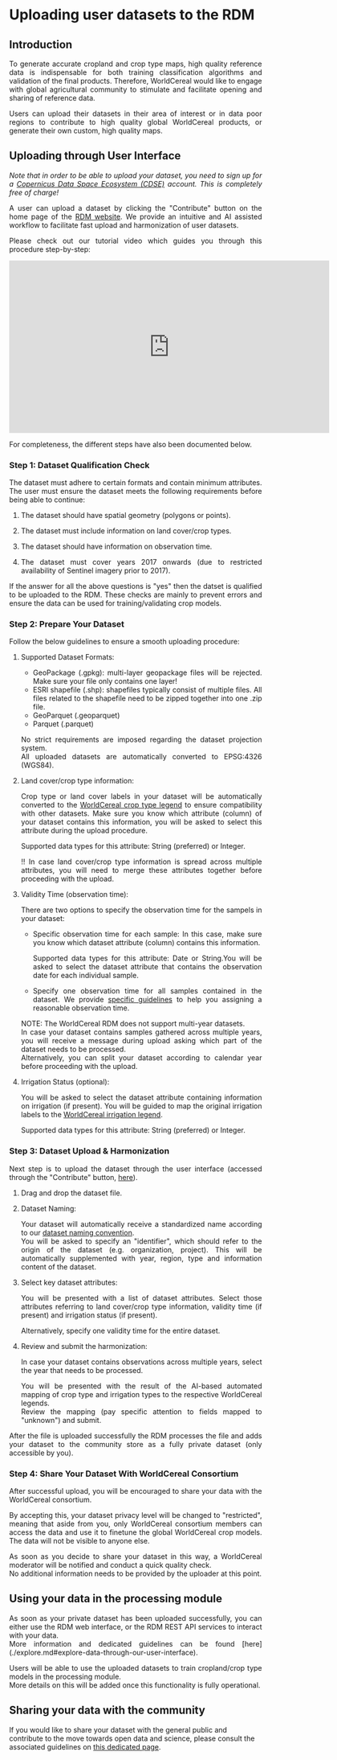 # Uploading user datasets to the RDM

## Introduction

<div style="text-align: justify">
To generate accurate cropland and crop type maps, high quality reference data is indispensable for both training classification algorithms and validation of the final products. Therefore, WorldCereal would like to engage with global agricultural community to stimulate and facilitate opening and sharing of reference data.  

Users can upload their datasets in their area of interest or in data poor regions to contribute to high quality global WorldCereal products, or generate their own custom, high quality maps.  
</div> 

## Uploading through User Interface

<div style="text-align: justify">

*Note that in order to be able to upload your dataset, you need to sign up for a [Copernicus Data Space Ecosystem (CDSE)](https://dataspace.copernicus.eu/) account. This is completely free of charge!*<br>

A user can upload a dataset by clicking the "Contribute" button on the home page of the [RDM website](https://rdm.esa-worldcereal.org/). We provide an intuitive and AI assisted workflow to facilitate fast upload and harmonization of user datasets.

Please check out our tutorial video which guides you through this procedure step-by-step:

<iframe width="638" height="343" src="https://www.youtube.com/embed/458soD-Gsv8" title="5 4 RDM Data Upload Demo" frameborder="0" allow="accelerometer; autoplay; clipboard-write; encrypted-media; gyroscope; picture-in-picture; web-share" referrerpolicy="strict-origin-when-cross-origin" allowfullscreen></iframe>


For completeness, the different steps have also been documented below.
</div> 

### Step 1: Dataset Qualification Check

<div style="text-align: justify">
The dataset must adhere to certain formats and contain minimum attributes. The user must ensure the dataset meets the following requirements before being able to continue:<br>


  1. The dataset should have spatial geometry (polygons or points).

  2. The dataset must include information on land cover/crop types.

  3. The dataset should have information on observation time.
  
  4. The dataset must cover years 2017 onwards (due to restricted availability of Sentinel imagery prior to 2017).
  

If the answer for all the above questions is "yes" then the datset is qualified to be uploaded to the RDM. These checks are mainly to prevent errors and ensure the data can be used for training/validating crop models.  
</div> 

### Step 2: Prepare Your Dataset

<div style="text-align: justify">
Follow the below guidelines to ensure a smooth uploading procedure: 

1. Supported Dataset Formats:

    - GeoPackage (.gpkg): multi-layer geopackage files will be rejected. Make sure your file only contains one layer!
    - ESRI shapefile (.shp): shapefiles typically consist of multiple files. All files related to the shapefile need to be zipped together into one .zip file.
    - GeoParquet (.geoparquet)
    - Parquet (.parquet)

    No strict requirements are imposed regarding the dataset projection system.<br>
    All uploaded datasets are automatically converted to EPSG:4326 (WGS84).

2. Land cover/crop type information: 

    Crop type or land cover labels in your dataset will be automatically converted to the [WorldCereal crop type legend](./refdata.md#hierarchical-land-covercrop-type-legend) to ensure compatibility with other datasets. Make sure you know which attribute (column) of your dataset contains this information, you will be asked to select this attribute during the upload procedure.<br>
    
    Supported data types for this attribute: String (preferred) or Integer.

    !! In case land cover/crop type information is spread across multiple attributes, you will need to merge these attributes together before proceeding with the upload.  
      
3. Validity Time (observation time):  
 
    There are two options to specify the observation time for the sampels in your dataset:
    
    - Specific observation time for each sample: In this case, make sure you know which dataset attribute (column) contains this information.<br>
    
        Supported data types for this attribute: Date or String.You will be asked to select the dataset attribute that contains the observation date for each individual sample. 
    
    - Specify one observation time for all samples contained in the dataset. We provide [specific guidelines](https://rdm.esa-worldcereal.org/details/WorldCereal_DerivingValidityTime_v1_1.pdf) to help you assigning a reasonable observation time.

    NOTE: The WorldCereal RDM does not support multi-year datasets.<br>
    In case your dataset contains samples gathered across multiple years, you will receive a message during upload asking which part of the dataset needs to be processed.<br>
    Alternatively, you can split your dataset according to calendar year before proceeding with the upload.<br>

4. Irrigation Status (optional):  

    You will be asked to select the dataset attribute containing information on irrigation (if present). You will be guided to map the original irrigation labels to the [WorldCereal irrigation legend](./refdata.md#irrigation-status-legend).

    Supported data types for this attribute: String (preferred) or Integer.
</div> 

### Step 3: Dataset Upload & Harmonization

<div style="text-align: justify">

 Next step is to upload the dataset through the user interface (accessed through the "Contribute" button, [here](https://rdm.esa-worldcereal.org/)).


1. Drag and drop the dataset file.

2. Dataset Naming:  

    Your dataset will automatically receive a standardized name according to our [dataset naming convention](./refdata.md#dataset-naming-convention).<br>
    You will be asked to specify an "identifier", which should refer to the origin of the dataset (e.g. organization, project). This will be automatically supplemented with year, region, type and information content of the dataset. 

3. Select key dataset attributes:

    You will be presented with a list of dataset attributes. Select those attributes referring to land cover/crop type information, validity time (if present) and irrigation status (if present).

    Alternatively, specify one validity time for the entire dataset.

4. Review and submit the harmonization:

    In case your dataset contains observations across multiple years, select the year that needs to be processed.

    You will be presented with the result of the AI-based automated mapping of crop type and irrigation types to the respective WorldCereal legends.<br>
    Review the mapping (pay specific attention to fields mapped to "unknown") and submit.

After the file is uploaded successfully the RDM processes the file and adds your dataset to the community store as a fully private dataset (only accessible by you).<br>

</div> 

### Step 4: Share Your Dataset With WorldCereal Consortium

<div style="text-align: justify">
After successful upload, you will be encouraged to share your data with the WorldCereal consortium.<br>

By accepting this, your dataset privacy level will be changed to "restricted", meaning that aside from you, only WorldCereal consortium members can access the data and use it to finetune the global WorldCereal crop models. The data will not be visible to anyone else.

As soon as you decide to share your dataset in this way, a WorldCereal moderator will be notified and conduct a quick quality check. <br>
No additional information needs to be provided by the uploader at this point.

</div> 


## Using your data in the processing module  

<div style="text-align: justify">
As soon as your private dataset has been uploaded successfully, you can either use the RDM web interface, or the RDM REST API services to interact with your data.<br>
More information and dedicated guidelines can be found [here](./explore.md#explore-data-through-our-user-interface).

Users will be able to use the uploaded datasets to train cropland/crop type models in the processing module.<br>
More details on this will be added once this functionality is fully operational.

</div> 

## Sharing your data with the community

If you would like to share your dataset with the general public and contribute to the move towards open data and science, please consult the associated guidelines on [this dedicated page](./publish.md).
